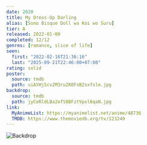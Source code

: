 ```yaml
---
date: 2020
title: My Dress-Up Darling
alias: [Sono Bisque Doll wa Koi wo Suru]
tier: A
released: 2022-01-09
completed: 12/12
genres: [romance, slice of life]
seen:
  first: "2022-02-16T21:36:16"
  last: "2025-09-21T22:46:00+07:00"
rating: solid
poster:
  source: tmdb
  path: uiAYHj5cv2M3ru2K0FsB2sxfsle.jpg
backdrop:
  source: tmdb
  path: jyCeRldLBa2ofS8BFztVpxl6qaN.jpg
link:
  MyAnimeList: https://myanimelist.net/anime/48736
  TMDB: https://www.themoviedb.org/tv/123249
---
```


![Backdrop](https://image.tmdb.org/t/p/w1280/2iYfq4Q4IXSmWXU8A4B3Py29jiB.jpg "Source: TMDB")

